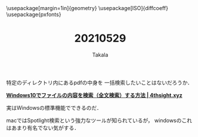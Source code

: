 ﻿---
title: 20210529
yesterday: 20210528
tomorrow: 20210530
days: 519
author: Takala
header-includes:
  - \usepackage[margin=1in]{geometry}
  - \usepackage[ISO]{diffcoeff}
  - \usepackage{pxfonts}
---


特定のディレクトリ内にあるpdfの中身を
一括検索したいことはないだろうか．


**[Windows10でファイルの内容を検索（全文検索）する方法 | 4thsight.xyz](https://4thsight.xyz/12366)**


実はWindowsの標準機能でできるのだ．


macではSpotlight検索という強力なツールが知られているが，
windowsのこれはあまり有名でない気がする．

